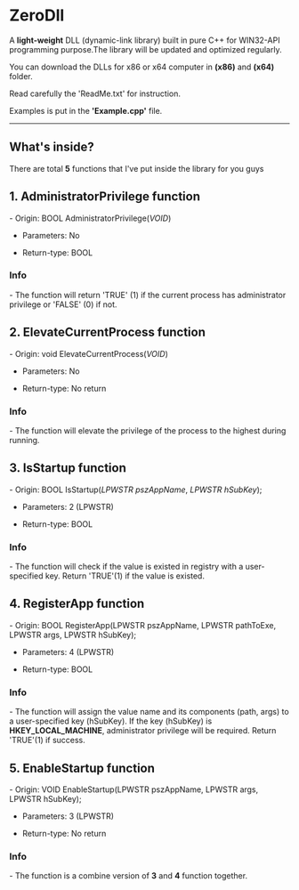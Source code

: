 # ZeroDll
<p>A <b>light-weight</b> DLL (dynamic-link library) built in pure C++ for WIN32-API programming purpose.The library will be updated and optimized regularly.</p>

You can download the DLLs for x86 or x64 computer in <b>(x86)</b> and <b>(x64)</b> folder.

Read carefully the 'ReadMe.txt' for instruction.

Examples is put in the <b>'Example.cpp'</b> file. 

---

## What's inside? 
There are total <b>5</b> functions that I've put inside the library for you guys 

<h2>1. <b>AdministratorPrivilege</b> function</h2>
- Origin: BOOL AdministratorPrivilege(<i>VOID</i>)

- Parameters: No

- Return-type: BOOL 

<h3>Info</h3>
- The function will return 'TRUE' (1) if the current process has administrator privilege or 'FALSE' (0) if not.

<h2>2. <b>ElevateCurrentProcess</b> function</h2>
- Origin: void ElevateCurrentProcess(<i>VOID</i>)

- Parameters: No

- Return-type: No return 

<h3>Info</h3>
- The function will elevate the privilege of the process to the highest during running. 

<h2>3. <b>IsStartup</b> function</h2>
- Origin: BOOL IsStartup(<i>LPWSTR pszAppName</i>, <i>LPWSTR hSubKey</i>);

- Parameters: 2 (LPWSTR)

- Return-type: BOOL

<h3>Info</h3>
- The function will check if the value is existed in registry with a user-specified key. Return 'TRUE'(1) if the value is existed.

<h2>4. <b>RegisterApp</b> function</h2>
- Origin:  BOOL RegisterApp(LPWSTR pszAppName, LPWSTR pathToExe, LPWSTR args, LPWSTR hSubKey);

- Parameters: 4 (LPWSTR)

- Return-type: BOOL

<h3>Info</h3>
- The function will assign the value name and its components (path, args) to a user-specified key (hSubKey). If the key (hSubKey) is <b>HKEY_LOCAL_MACHINE</b>, administrator privilege will be required. Return 'TRUE'(1) if success.

<h2>5. <b>EnableStartup</b> function</h2>
- Origin: VOID EnableStartup(LPWSTR pszAppName, LPWSTR args, LPWSTR hSubKey);

- Parameters: 3 (LPWSTR)

- Return-type: No return

<h3>Info</h3>
- The function is a combine version of <b>3</b> and <b>4</b> function together. 

